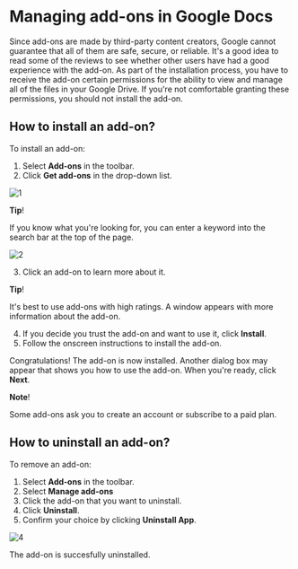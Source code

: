 # Managing add-ons in Google Docs

   Since add-ons are made by third-party content creators, Google cannot guarantee that all of them are safe, secure, or reliable.
It's a good idea to read some of the reviews to see whether other users have had a good experience with the add-on.
As part of the installation process, you have to receive the add-on certain permissions for the ability to view and manage all of the files in your Google Drive.
If you're not comfortable granting these permissions, you should not install the add-on. 

## How to install an add-on?

To install an add-on:
1. Select **Add-ons** in the toolbar.
2. Click **Get add-ons** in the drop-down list.

![1](https://user-images.githubusercontent.com/88477186/141090954-9d24a7c3-7ca4-45dd-b3f9-83307979bf63.png)

**Tip**!

If you know what you're looking for, you can enter a keyword into the search bar at the top of the page.

![2](https://user-images.githubusercontent.com/88477186/141091290-49fc0aa2-103a-41ee-b14a-3f3bb49ef75d.png)

3. Click an add-on to learn more about it.

 **Tip**! 
 
It's best to use add-ons with high ratings. A window appears with more information about the add-on.

4. If you decide you trust the add-on and want to use it, click **Install**.
5. Follow the onscreen instructions to install the add-on.

Congratulations! The add-on is now installed. Another dialog box may appear that shows you how to use the add-on. When you're ready, click **Next**.

**Note**!

Some add-ons ask you to create an account or subscribe to a paid plan. 

## How to uninstall an add-on?

To remove an add-on:
1. Select **Add-ons** in the toolbar.
2. Select **Manage add-ons**
3. Click the add-on that you want to uninstall.
4. Click **Uninstall**.
5. Confirm your choice by clicking **Uninstall App**.

![4](https://user-images.githubusercontent.com/88477186/141092965-5be4f1b6-2652-464d-81e9-03e91fe9ae33.png)

The add-on is succesfully uninstalled.

